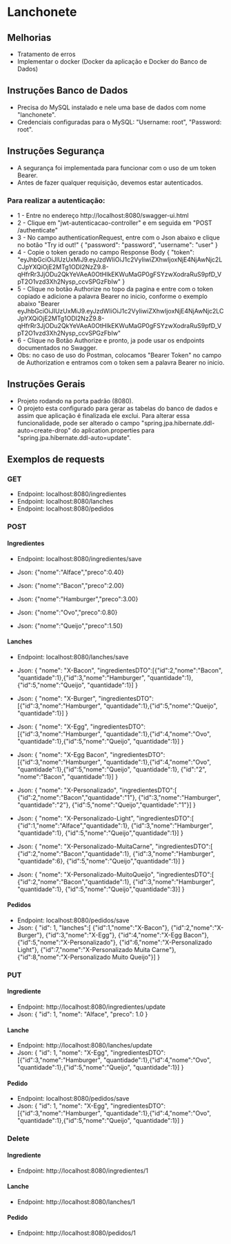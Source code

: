 # Lanchonete

## Melhorias
- Tratamento de erros
- Implementar o docker (Docker da aplicação e Docker do Banco de Dados)

## Instruções Banco de Dados
- Precisa do MySQL instalado e nele uma base de dados com nome "lanchonete".
- Credenciais configuradas para o MySQL: "Username: root", "Password: root".

## Instruções Segurança
- A segurança foi implementada para funcionar com o uso de um token Bearer.
- Antes de fazer qualquer requisição, devemos estar autenticados.
### Para realizar a autenticação: 
- 1 - Entre no endereço http://localhost:8080/swagger-ui.html
- 2 - Clique em "jwt-autenticacao-controller" e em seguida em "POST /authenticate"
- 3 - No campo authenticationRequest, entre com o Json abaixo e clique no botão "Try id out!" 
  {
    "password": "password",
    "username": "user"
  }
- 4 - Copie o token gerado no campo Response Body 
  {
   "token": "eyJhbGciOiJIUzUxMiJ9.eyJzdWIiOiJ1c2VyIiwiZXhwIjoxNjE4NjAwNjc2LCJpYXQiOjE2MTg1ODI2NzZ9.8-qHfrRr3JjODu2QkYeVAeA0OtHIkEKWuMaGP0gFSYzwXodraRuS9pfD_VpT2O1vzd3Xh2Nysp_ccvSPGzFbIw"
  }
- 5 - Clique no botão Authorize no topo da pagina e entre com o token copiado e adicione a palavra Bearer no inicio, conforme o exemplo abaixo
  "Bearer eyJhbGciOiJIUzUxMiJ9.eyJzdWIiOiJ1c2VyIiwiZXhwIjoxNjE4NjAwNjc2LCJpYXQiOjE2MTg1ODI2NzZ9.8-qHfrRr3JjODu2QkYeVAeA0OtHIkEKWuMaGP0gFSYzwXodraRuS9pfD_VpT2O1vzd3Xh2Nysp_ccvSPGzFbIw"
- 6 - Clique no Botão Authorize e pronto, ja pode usar os endpoints documentados no Swagger.
- Obs: no caso de uso do Postman, colocamos "Bearer Token" no campo de Authorization e entramos com o token sem a palavra Bearer no inicio.


## Instruções Gerais
- Projeto rodando na porta padrão (8080).
- O projeto esta configurado para gerar as tabelas do banco de dados e assim que aplicação é finalizada ele exclui. Para alterar essa funcionalidade, pode ser alterado o campo "spring.jpa.hibernate.ddl-auto=create-drop" do aplication.properties para "spring.jpa.hibernate.ddl-auto=update".

## Exemplos de requests
### GET
- Endpoint: localhost:8080/ingredientes
- Endpoint: localhost:8080/lanches
- Endpoint: localhost:8080/pedidos

### POST
#### Ingredientes
- Endpoint: localhost:8080/ingredientes/save

- Json: {"nome":"Alface","preco":0.40}

- Json: {"nome":"Bacon","preco":2.00}

- Json: {"nome":"Hamburger","preco":3.00}

- Json: {"nome":"Ovo","preco":0.80}

- Json: {"nome":"Queijo","preco":1.50}

#### Lanches
- Endpoint: localhost:8080/lanches/save
- Json: 
{
    "nome": "X-Bacon",
    "ingredientesDTO":[{"id":2,"nome":"Bacon", "quantidade":1},{"id":3,"nome":"Hamburger", "quantidade":1},{"id":5,"nome":"Queijo", "quantidade":1}]
}

- Json: 
{
    "nome": "X-Burger",
    "ingredientesDTO":[{"id":3,"nome":"Hamburger", "quantidade":1},{"id":5,"nome":"Queijo", "quantidade":1}]
}

- Json: 
{
    "nome": "X-Egg",
    "ingredientesDTO":[{"id":3,"nome":"Hamburger", "quantidade":1},{"id":4,"nome":"Ovo", "quantidade":1},{"id":5,"nome":"Queijo", "quantidade":1}]
}

- Json: 
{
    "nome": "X-Egg Bacon",
    "ingredientesDTO":[{"id":3,"nome":"Hamburger", "quantidade":1},{"id":4,"nome":"Ovo", "quantidade":1},{"id":5,"nome":"Queijo", "quantidade":1}, {"id":"2", "nome":"Bacon", "quantidade":1}]
}

- Json: 
{
    "nome": "X-Personalizado",
    "ingredientesDTO":[
        {"id":2,"nome":"Bacon","quantidade":"1"},
        {"id":3,"nome":"Hamburger", "quantidade":"2"},
        {"id":5,"nome":"Queijo","quantidade":"1"}]
}

- Json: 
{
    "nome": "X-Personalizado-Light",
    "ingredientesDTO":[
        {"id":1,"nome":"Alface","quantidade":1},
        {"id":3,"nome":"Hamburger", "quantidade":1},
        {"id":5,"nome":"Queijo","quantidade":1}]
}

- Json: 
{
    "nome": "X-Personalizado-MuitaCarne",
    "ingredientesDTO":[
        {"id":2,"nome":"Bacon","quantidade":1},
        {"id":3,"nome":"Hamburger", "quantidade":6},
        {"id":5,"nome":"Queijo","quantidade":1}]
}

- Json: 
{
    "nome": "X-Personalizado-MuitoQueijo",
    "ingredientesDTO":[
        {"id":2,"nome":"Bacon","quantidade":1},
        {"id":3,"nome":"Hamburger", "quantidade":1},
        {"id":5,"nome":"Queijo","quantidade":3}]
}

#### Pedidos
- Endpoint: localhost:8080/pedidos/save
- Json: 
{
    "id": 1,
    "lanches":[
    {"id":1,"nome":"X-Bacon"},
    {"id":2,"nome":"X-Burger"},
    {"id":3,"nome":"X-Egg"},
    {"id":4,"nome":"X-Egg Bacon"},
    {"id":5,"nome":"X-Personalizado"},
    {"id":6,"nome":"X-Personalizado Light"},
    {"id":7,"nome":"X-Personalizado Muita Carne"},
    {"id":8,"nome":"X-Personalizado Muito Queijo"}]
}

### PUT
#### Ingrediente
- Endpoint: http://localhost:8080/ingredientes/update
- Json:
{
  "id": 1,
  "nome": "Alface",
  "preco": 1.0
}

#### Lanche
- Endpoint: http://localhost:8080/lanches/update
- Json:
{
    "id": 1,
    "nome": "X-Egg",
    "ingredientesDTO":[{"id":3,"nome":"Hamburger", "quantidade":1},{"id":4,"nome":"Ovo", "quantidade":1},{"id":5,"nome":"Queijo", "quantidade":1}]
}

#### Pedido
- Endpoint: localhost:8080/pedidos/save
- Json:
{
    "id": 1,
    "nome": "X-Egg",
    "ingredientesDTO":[{"id":3,"nome":"Hamburger", "quantidade":1},{"id":4,"nome":"Ovo", "quantidade":1},{"id":5,"nome":"Queijo", "quantidade":1}]
}

### Delete
#### Ingrediente
- Endpoint: http://localhost:8080/ingredientes/1

#### Lanche
- Endpoint: http://localhost:8080/lanches/1

#### Pedido
- Endpoint: http://localhost:8080/pedidos/1
